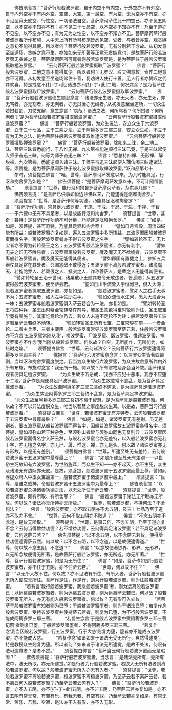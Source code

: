 <!-- { "loadSidebar": true } -->
　　佛告须菩提：“菩萨行般若波罗蜜，自于内空不有内空，于外空亦不有外空，自于内外空亦不有内外空，空空、大空、第一最空、有为空、无为空亦不有空，亦不见至竟无底空、行性空，一切诸法自空。菩萨摩诃萨住此十四空已，亦不见五阴空，以不空亦不知亦不有；亦不见三十七品空，以不空亦不知亦不有；乃至于道亦不见空，以不空亦不见；有为无为之性空，以不空亦不知亦不见。菩萨摩诃萨行般若波罗蜜所作布施，人中天上所有所可布施皆悉见空，受者、与者皆亦空，观贪嫉之意初不能得其便。所以者何？菩萨行般若波罗蜜，无有分别若干念故。从初发意至坐道场，贪嫉之意不生，亦如如来无所著等正觉无贪嫉意也，是故菩萨行般若波罗蜜无贪嫉之意。菩萨摩诃萨所可尊者则般若波罗蜜是，是为菩萨住于般若波罗蜜摄取檀波罗蜜。”
　　“云何菩萨行般若波罗蜜摄取尸波罗蜜？”
　　佛言：“菩萨行般若波罗蜜，二地之意不能得其便。所以者何？无罗汉、辟支佛意故，索作二地意亦不可得。从初发意至坐道场常住十善，复劝进人使行十善。见人行者亦赞叹之代其欢喜，持是戒意不[打-丁+此]诸法亦不[打-丁+此]二地，何况其余？是为菩萨住般若波罗蜜摄取尸波罗蜜。”
　　“云何菩萨行般若波罗蜜摄取羼波罗蜜。”
　　佛言：“菩萨行般若波罗蜜便生顺忍念言：‘诸法亦无生者，亦无灭者，亦无生死，亦无骂者，亦无割者，亦无剥者，亦无挝捶亦无缚者。’从初发意至坐道场，一切众生若挝若割、刀仗支解，意生念言：‘哀哉！诸法之法，何所骂者？何所挝者？何所剥者？’是为菩萨住般若波罗蜜摄取羼波罗蜜。”
　　“云何菩萨行般若波罗蜜摄取惟逮波罗蜜？”
　　佛言：“菩萨行般若波罗蜜，为众生说法，安立众生于六波罗蜜，立于三十七品，立于三乘之法，立于阿耨多罗三耶三菩，安立众生如，不立于有为无为之法，是为菩萨住般若波罗蜜摄取惟逮波罗蜜。”
　　“云何菩萨行般若波罗蜜摄取禅波罗蜜？”
　　佛言：“菩萨行般若波罗蜜，除如来三昧，余二地三昧、菩萨三昧皆悉能行，于八惟无禅、九次第禅能逆顺行三昧已竟，于是三昧起便入师子奋迅三昧。何等为师子奋迅三昧？”
　　佛言：“悉总持四禅、无形禅、解脱禅、九次第禅，悉能逆顺入诸三昧。于师子奋迅三昧起便入蒲佉阇三昧逮诸法等。须菩提，是为菩萨摩诃萨住于般若波罗蜜摄取禅波罗蜜。”沤和品第七十
　　尔时，须菩提白佛言：“唯，世尊，菩萨摩诃萨发意以来，为几时能具足，行沤和拘舍罗乃如是？”
　　佛告须菩提：“是菩萨摩诃萨发意以来，不可计阿僧祇劫。”
　　须菩提言：“世尊，能行沤和拘舍罗菩萨摩诃萨者，为供事几佛？”
　　佛告须菩提：“是菩萨已供事如恒边沙佛以来，乃能逮得是沤和拘舍罗。”
　　须菩提言：“世尊，是菩萨作何等功德，乃能具足沤和拘舍罗？”
　　佛言：“菩萨所作功德，常具足六波罗蜜，于施、于戒、于忍、于进、于禅、于智——于六德中无有不具足者，以是故能行沤和拘舍罗。”
　　须菩提言：“世尊，甚奇！甚特！是菩萨所作功德不可计量，乃能逮是沤和拘舍罗。”
　　佛言：“如是，如是，须菩提，甚可奇特，乃能具足沤和拘舍罗！
　　“譬如日月宫殿，周流四域能有所益；般若波罗蜜亦复如是，遍入五波罗蜜中多所饶益，五波罗蜜因般若波罗蜜而得名字，离般若波罗蜜者亦不得五波罗蜜之名字。
　　“譬如转轮圣王，无七宝者亦不得为转轮圣王之名；五波罗蜜离般若波罗蜜者，亦无有名字。
　　“譬如无夫之妇无不陵易者；五波罗蜜离般若波罗蜜，魔及魔天无不欲娆者，五波罗蜜不离般若波罗蜜者，魔及魔天无能得其便者。
　　“譬如郡国有勇健之士，参知五兵器仗具足常在其处者，邻国怨敌不敢侵近；五波罗蜜不离般若波罗蜜者，诸魔魔天、若旃陀罗人、若顽佷之人、抵突之人、诈称菩萨人，是辈之人无能得其便者。
　　“譬如转轮圣王治于世间，诸粟散小王随其教令无敢违者，皆悉随；从五波罗蜜得般若波罗蜜者，便至萨云若。
　　“譬如百川千流皆入于恒河已，俱入大海；般若波罗蜜者摄取五波罗蜜，亦复如是。
　　“般若波罗蜜者，譬如人之右手无事不为；五波罗蜜者，如人左手佐助右手。
　　“譬如众流恒水江河，悉入大海合为一味；五波罗蜜与般若波罗蜜俱入萨云若合为一法，亦复如是。
　　“譬如转轮圣王将四种兵，圣王出时紫金轮转常在前导，若圣王意欲得宝时轮则为住，圣王取宝毕竟有所施与，其事讫竟轮尔乃去，若众人未遍不足轮不为转；般若波罗蜜导五波罗蜜至萨云若终不动转。
　　“譬如转轮圣王所有七宝，三宝常导在前——一者金轮、二者主兵臣、三者主藏臣；般若波罗蜜常导五波罗蜜至萨云若，住般若波罗蜜亦不念言‘五波罗蜜常随从我’，檀波罗蜜、尸波罗蜜、羼波罗蜜、惟逮波罗蜜、禅波罗蜜亦不作念‘我当随从般若波罗蜜’。何以故？自空，无所能作，无所能为，如热时之焰。”
　　须菩提白佛言：“世尊，云何诸法空？云何菩萨行六波罗蜜逮得阿耨多罗三耶三菩？”
　　佛报言：“菩萨行六波罗蜜意念言：‘以三界众生皆著四颠倒，当以沤和拘舍罗而度脱之。我当为众生故行六波罗蜜，为众生故舍意所作内外所有布施，布施时念言：我无所一施。何以故？所有财物及身会当坏故。’菩萨作是观者便具足檀波罗蜜。
　　“为众生故不听恶戒，‘我亦不应犯十恶事，我亦不应堕于二地。’菩萨作是观便具足尸波罗蜜。
　　“为众生故意常不恚乱，是为菩萨具足羼波罗蜜。
　　“为众生故至阿耨多罗三耶三菩终不懈怠，是为菩萨具足惟逮波罗蜜。
　　“为众生故至阿耨多罗三耶三菩终不乱意，是为菩萨具足禅波罗蜜。
　　“为众生故至阿耨多罗三耶三菩初不离于智慧，是为菩萨具足般若波罗蜜。何以故？不可以异法度脱众生，唯当以智慧之事度脱众生耳。以是故，菩萨当习行般若波罗蜜。”
　　须菩提白佛言：“世尊，若诸波罗蜜无有差特者，云何般若波罗蜜于五波罗蜜中最尊最胜？”
　　佛言：“如是，如是，诸波罗蜜无有差别。虽无差别者，要五波罗蜜从般若波罗蜜而得名字，因般若波罗蜜故五波罗蜜各得名字。须菩提，譬如须弥山若干种杂色，至须弥山者皆与须弥山同色无复别异；五波罗蜜因般若波罗蜜而得名字入萨云然，与般若波罗蜜合亦无差特，以入般若波罗蜜亦无若干字，亦无檀之名字，亦无尸、羼、惟逮、禅，亦无是名。何以故？诸波罗蜜亦无有形故，以是无有差别。”
　　须菩提白佛言：“世尊，所逮至处无有差特，云何般若波罗蜜于五波罗蜜中最尊最上？”
　　佛言：“如是所逮至处无有差别——以世俗生死故知有六波罗蜜，为世俗施耳，而众生不知——亦不起灭，亦不生死，众生及诸法无有边际亦无底。是故，须菩提，般若波罗蜜于五波罗蜜而最上尊。譬如阎浮提众母人中玉女宝最第一，般若波罗蜜于诸波罗蜜中最上。”
　　须菩提言：“世尊，是谁之威神，令般若波罗蜜于五波罗蜜中为最尊上？”
　　佛告须菩提：“以般若波罗蜜总持诸善功德之法，以无处所住于萨云若。”
　　须菩提言：“世尊，般若波罗蜜，颇有所取、有所舍耶？”
　　佛言：“般若波罗蜜于诸法无所取亦无所放。何以故？诸法亦无所持亦无所放。”
　　“世尊，般若波罗蜜，不持何法？不舍何法？”
　　佛言：“般若波罗蜜，亦不取五阴亦不舍五阴，及三十七品乃至于道亦不取亦不舍。”
　　“世尊，云何不取五阴亦不取道？”
　　佛言：“不念五阴亦不念道，是故无所取。”
　　须菩提言：“世尊，是事云何，不念五阴，乃至于道亦复不念？云何当得增益功德？若不增益功德，云何得具足诸波罗蜜？若不具足诸波罗蜜，云何逮萨云若？”
　　佛告须菩提：“以不念五阴，以不念萨云若故，便得增益功德逮得萨云然。何以故？以不念五阴，以不念道，以是故便逮得道。”
　　“世尊，何以故不念五阴，不念道？”
　　佛言：“以念故便著欲界、形界、无形界，以无所念故便得无所著，是故菩萨行般若波罗蜜，亦无所近，亦无所著。”
　　“世尊，菩萨行般若波罗蜜，如是为无所住？”
　　佛言：“如是，菩萨作如是行般若波罗蜜者，亦不住于五阴，亦不住萨云若。”
　　“世尊，何以故不住？”
　　佛言：“以无所入故不住。何以故？亦不见法有所住、有所入者。菩萨行般若波罗蜜无所入便应无所住。菩萨作是住，作是行，则为行般若波罗蜜，则为住般若波罗蜜。
　　“若有言‘我行般若波罗蜜，我念般若波罗蜜’者，则为远离般若波罗蜜已；以远离般若波罗蜜者，则为远离五波罗蜜，则为远离萨云若已。何以故？般若波罗蜜无所入，亦无有能入般若波罗蜜者。何以故？无有形可入处故。
　　“若菩萨于般若波罗蜜有知者则为已堕；于般若波罗蜜堕者，则为于诸法已堕；若复作念般若波罗蜜、受持五波罗蜜并使持萨云若者，则复为已堕，为不行般若波罗蜜，不能成阿耨多罗三耶三菩。
　　“若复生念言‘于是般若波罗蜜中受阿耨多罗三耶三菩记莂’者则复已堕，于般若波罗蜜堕者，不得阿耨多罗三耶三菩。
　　“若复作念‘我当因般若波罗蜜，行五波罗蜜，行于大慈’则复为堕，堕者亦不能成五波罗蜜，亦不能成大慈。
　　“若复作念‘如诸如来于诸法无受无所行，自然得逮觉’，持是教授众生则复为堕。所以者何？如来者于诸法无所逮觉，是故不处法，何况有法可逮觉者？是者不然。”
　　须菩提白佛言：“菩萨当云何行般若波罗蜜而无是瑕隙？”
　　佛告须菩提：“菩萨行般若波罗蜜者，当念言：‘是诸法无所有，无所有法中，法无所取，亦无所逮觉。’如是行者为行般若波罗蜜。若欲入无所有法者则离般若波罗蜜。何以故？般若波罗蜜无所入亦无有入者。”
　　须菩提言：“世尊，若般若波罗蜜不离般若波罗蜜，檀波罗蜜不离檀波罗蜜，乃至萨云若不离萨云若，若不离云何入般若波罗蜜？乃至萨云若云何有入？”
　　佛言：“菩萨行般若波罗蜜，亦不入五阴，亦不[打-丁+此]五阴，亦不非五阴，乃至萨云若亦复如是；亦不言五阴有常无常、有苦有乐、有我无我、有空有寂，乃至萨云若亦复如是。有常无常、苦乐、吾我、空寂，是法亦不入有形，亦不入无形。
